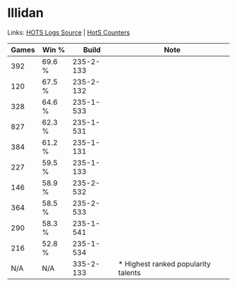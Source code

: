# Illidan

Links: [HOTS Logs Source](https://www.hotslogs.com/Sitewide/HeroDetails?Hero=Illidan) | [HotS Counters](http://hotscounters.com/#/hero/Illidan)

Games  | Win %  | Build     | Note
-----  | -----  | -----     | ----
392    | 69.6 % | 235-2-133 | 
120    | 67.5 % | 235-2-132 | 
328    | 64.6 % | 235-1-533 | 
827    | 62.3 % | 235-1-531 | 
384    | 61.2 % | 235-1-131 | 
227    | 59.5 % | 235-1-133 | 
146    | 58.9 % | 235-2-532 | 
364    | 58.5 % | 235-2-533 | 
290    | 58.3 % | 235-1-541 | 
216    | 52.8 % | 235-1-534 | 
N/A    | N/A    | 335-2-133 | * Highest ranked popularity talents
